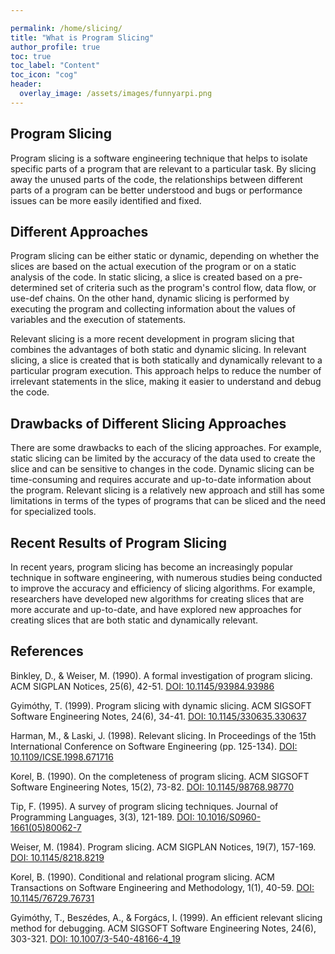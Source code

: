 ```yaml
---

permalink: /home/slicing/
title: "What is Program Slicing"
author_profile: true
toc: true
toc_label: "Content"
toc_icon: "cog"
header:
  overlay_image: /assets/images/funnyarpi.png
---
```

## Program Slicing
Program slicing is a software engineering technique that helps to isolate specific parts of a program that are relevant to a particular task. By slicing away the unused parts of the code, the relationships between different parts of a program can be better understood and bugs or performance issues can be more easily identified and fixed.

## Different Approaches
Program slicing can be either static or dynamic, depending on whether the slices are based on the actual execution of the program or on a static analysis of the code. In static slicing, a slice is created based on a pre-determined set of criteria such as the program's control flow, data flow, or use-def chains. On the other hand, dynamic slicing is performed by executing the program and collecting information about the values of variables and the execution of statements.

Relevant slicing is a more recent development in program slicing that combines the advantages of both static and dynamic slicing. In relevant slicing, a slice is created that is both statically and dynamically relevant to a particular program execution. This approach helps to reduce the number of irrelevant statements in the slice, making it easier to understand and debug the code.

## Drawbacks of Different Slicing Approaches
There are some drawbacks to each of the slicing approaches. For example, static slicing can be limited by the accuracy of the data used to create the slice and can be sensitive to changes in the code. Dynamic slicing can be time-consuming and requires accurate and up-to-date information about the program. Relevant slicing is a relatively new approach and still has some limitations in terms of the types of programs that can be sliced and the need for specialized tools.

## Recent Results of Program Slicing
In recent years, program slicing has become an increasingly popular technique in software engineering, with numerous studies being conducted to improve the accuracy and efficiency of slicing algorithms. For example, researchers have developed new algorithms for creating slices that are more accurate and up-to-date, and have explored new approaches for creating slices that are both static and dynamically relevant.

## References
Binkley, D., & Weiser, M. (1990). A formal investigation of program slicing. ACM SIGPLAN Notices, 25(6), 42-51. [DOI: 10.1145/93984.93986](https://doi.org/10.1145/93984.93986)

Gyimóthy, T. (1999). Program slicing with dynamic slicing. ACM SIGSOFT Software Engineering Notes, 24(6), 34-41. [DOI: 10.1145/330635.330637](https://doi.org/10.1145/330635.330637)

Harman, M., & Laski, J. (1998). Relevant slicing. In Proceedings of the 15th International Conference on Software Engineering (pp. 125-134). [DOI: 10.1109/ICSE.1998.671716](https://doi.org/10.1109/ICSE.1998.671716)

Korel, B. (1990). On the completeness of program slicing. ACM SIGSOFT Software Engineering Notes, 15(2), 73-82. [DOI: 10.1145/98768.98770](https://doi.org/10.1145/98768.98770)

Tip, F. (1995). A survey of program slicing techniques. Journal of Programming Languages, 3(3), 121-189. [DOI: 10.1016/S0960-1661(05)80062-7](https://doi.org/10.1016/S0960-1661(05)80062-7)

Weiser, M. (1984). Program slicing. ACM SIGPLAN Notices, 19(7), 157-169. [DOI: 10.1145/8218.8219](https://doi.org/10.1145/8218.8219)

Korel, B. (1990). Conditional and relational program slicing. ACM Transactions on Software Engineering and Methodology, 1(1), 40-59. [DOI: 10.1145/76729.76731](https://doi.org/10.1145/76729.76731)

Gyimóthy, T., Beszédes, A., & Forgács, I. (1999). An efficient relevant slicing method for debugging. ACM SIGSOFT Software Engineering Notes, 24(6), 303-321. [DOI: 10.1007/3-540-48166-4_19](https://doi.org/10.1007/3-540-48166-4_19)
